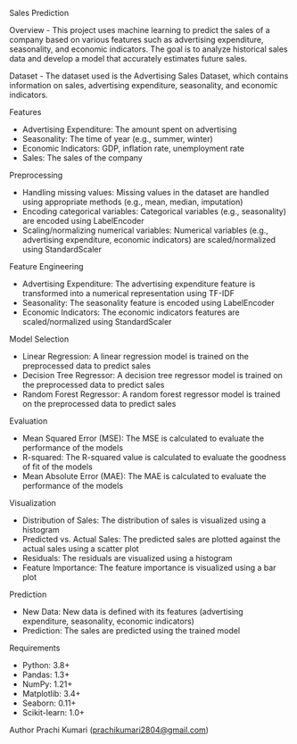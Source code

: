 Sales Prediction

Overview -
This project uses machine learning to predict the sales of a company based on various features such as advertising expenditure, seasonality, and economic indicators. The goal is to analyze historical sales data and develop a model that accurately estimates future sales.

Dataset -
The dataset used is the Advertising Sales Dataset, which contains information on sales, advertising expenditure, seasonality, and economic indicators.

Features
- Advertising Expenditure: The amount spent on advertising
- Seasonality: The time of year (e.g., summer, winter)
- Economic Indicators: GDP, inflation rate, unemployment rate
- Sales: The sales of the company

Preprocessing
- Handling missing values: Missing values in the dataset are handled using appropriate methods (e.g., mean, median, imputation)
- Encoding categorical variables: Categorical variables (e.g., seasonality) are encoded using LabelEncoder
- Scaling/normalizing numerical variables: Numerical variables (e.g., advertising expenditure, economic indicators) are scaled/normalized using StandardScaler

Feature Engineering
- Advertising Expenditure: The advertising expenditure feature is transformed into a numerical representation using TF-IDF
- Seasonality: The seasonality feature is encoded using LabelEncoder
- Economic Indicators: The economic indicators features are scaled/normalized using StandardScaler

Model Selection
- Linear Regression: A linear regression model is trained on the preprocessed data to predict sales
- Decision Tree Regressor: A decision tree regressor model is trained on the preprocessed data to predict sales
- Random Forest Regressor: A random forest regressor model is trained on the preprocessed data to predict sales

Evaluation
- Mean Squared Error (MSE): The MSE is calculated to evaluate the performance of the models
- R-squared: The R-squared value is calculated to evaluate the goodness of fit of the models
- Mean Absolute Error (MAE): The MAE is calculated to evaluate the performance of the models

Visualization
- Distribution of Sales: The distribution of sales is visualized using a histogram
- Predicted vs. Actual Sales: The predicted sales are plotted against the actual sales using a scatter plot
- Residuals: The residuals are visualized using a histogram
- Feature Importance: The feature importance is visualized using a bar plot

Prediction
- New Data: New data is defined with its features (advertising expenditure, seasonality, economic indicators)
- Prediction: The sales are predicted using the trained model

Requirements
- Python: 3.8+
- Pandas: 1.3+
- NumPy: 1.21+
- Matplotlib: 3.4+
- Seaborn: 0.11+
- Scikit-learn: 1.0+

Author
Prachi Kumari (prachikumari2804@gmail.com)
